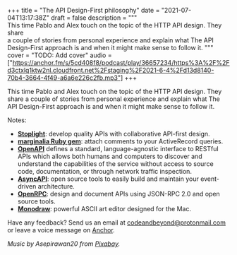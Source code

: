 +++
title = "The API Design-First philosophy"
date = "2021-07-04T13:17:38Z"
draft = false
description = """\
  This time Pablo and Alex touch on the topic of the HTTP API design. They share \
  a couple of stories from personal experience and explain what The API \
  Design-First approach is and when it might make sense to follow it.
  """
cover = "TODO: Add cover"
audio = ["https://anchor.fm/s/5cd408f8/podcast/play/36657234/https%3A%2F%2Fd3ctxlq1ktw2nl.cloudfront.net%2Fstaging%2F2021-6-4%2Fd13d8140-70b4-3664-4f49-a6a6e226c2fb.mp3"]
+++

This time Pablo and Alex touch on the topic of the HTTP API design. They share
a couple of stories from personal experience and explain what The API
Design-First approach is and when it might make sense to follow it.

<!--more-->

Notes:

- [**Stoplight**](https://stoplight.io/): develop quality APIs with
  collaborative API-first design.
- [**marginalia Ruby gem**](https://github.com/basecamp/marginalia): attach
  comments to your ActiveRecord queries.
- [**OpenAPI**](https://swagger.io/specification/) defines a standard,
  language-agnostic interface to RESTful APIs which allows both humans and
  computers to discover and understand the capabilities of the service without
  access to source code, documentation, or through network traffic inspection.
- [**AsyncAPI**](https://www.asyncapi.com/): open source tools to easily build
  and maintain your event-driven architecture.
- [**OpenRPC**](https://open-rpc.org/): design and document APIs using JSON-RPC
  2.0 and open source tools.
- [**Monodraw**](https://monodraw.helftone.com/): powerful ASCII art editor
  designed for the Mac.

Have any feedback? Send us an email at
[codeandbeyond@protonmail.com](mailto:codeandbeyond@protonmail.com) or leave a
voice message on [Anchor](https://anchor.fm/codeandbeyond).

*Music by Asepirawan20 from [Pixabay](https://pixabay.com/).*



